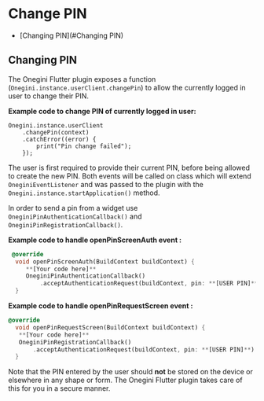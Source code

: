 # Change PIN

- [Changing PIN](#Changing PIN)



## Changing PIN

The Onegini Flutter plugin exposes a function (`Onegini.instance.userClient.changePin`) to allow the currently logged in user to change their PIN. 

**Example code to change PIN of currently logged in user:**

    Onegini.instance.userClient
        .changePin(context)
        .catchError((error) {
            print("Pin change failed");
        });

The user is first required to provide their current PIN, before being allowed to create the new PIN. Both events will be called on class which will extend `OneginiEventListener` and was passed to the plugin with the `Onegini.instance.startApplication()` method.

In order to send a pin from a widget use `OneginiPinAuthenticationCallback()` and `OneginiPinRegistrationCallback()`.

**Example code to handle openPinScreenAuth event :**

```dart
 @override
  void openPinScreenAuth(BuildContext buildContext) {
     **[Your code here]**
     OneginiPinAuthenticationCallback()
         .acceptAuthenticationRequest(buildContext, pin: **[USER PIN]**)
  }

```

**Example code to handle openPinRequestScreen event :**

```dart
@override
  void openPinRequestScreen(BuildContext buildContext) {
   **[Your code here]**
   OneginiPinRegistrationCallback()
       .acceptAuthenticationRequest(buildContext, pin: **[USER PIN]**)
  }

```



Note that the PIN entered by the user should **not** be stored on the device or elsewhere in any shape or form. The Onegini Flutter plugin takes care of this for you in a secure manner.
